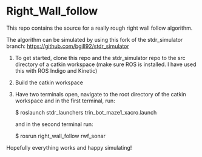 # Right_Wall_follow

This repo contains the source for a really rough right wall follow algorithm.

The algorithm can be simulated by using this fork of the stdr_simulator branch:
https://github.com/bgill92/stdr_simulator

1) To get started, clone this repo and the stdr_simulator repo to the src directory of a catkin workspace (make sure ROS is installed. I have used this with ROS Indigo and Kinetic)

2) Build the catkin workspace

3) Have two terminals open, navigate to the root directory of the catkin workspace and in the first terminal, run:

    $ roslaunch stdr_launchers trin_bot_maze1_xacro.launch

   and in the second terminal run:

    $ rosrun right_wall_follow rwf_sonar

Hopefully everything works and happy simulating!
